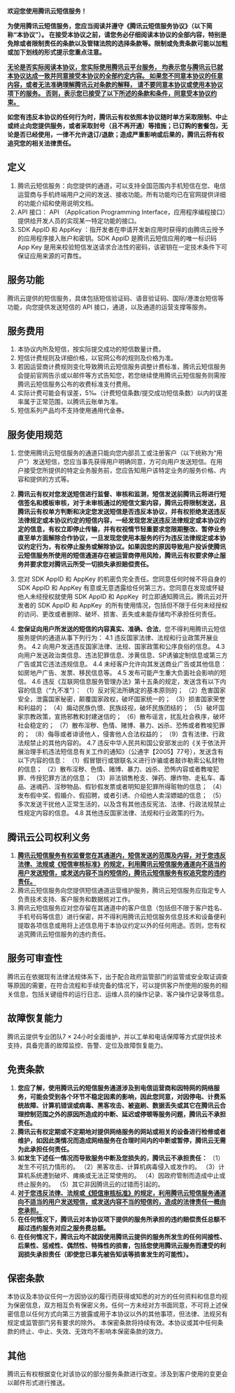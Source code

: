 **欢迎您使用腾讯云短信服务！**

**为使用腾讯云短信服务，您应当阅读并遵守《腾讯云短信服务协议》（以下简称“本协议”）。 在接受本协议之前，请您务必仔细阅读本协议的全部内容，特别是免除或者限制责任的条款以及管辖法院的选择条款等。限制或免责条款可能以加粗或加下划线的形式提示您重点注意。**

**<span style="border-bottom:1px solid black;">无论是否实际阅读本协议，您实际使用腾讯云平台服务， 均表示您与腾讯云已就本协议达成一致并同意接受本协议的全部约定内容。 如果您不同意本协议的任意内容，或者无法准确理解腾讯云对条款的解释， 请不要同意本协议或使用本协议项下的服务。 否则，表示您已接受了以下所述的条款和条件，同意受本协议约束。</span>**

**如您有违反本协议的任何行为时，腾讯云有权依照本协议随时单方采取限制、中止或终止向您提供服务，或者采取封号（且不再开通）等措施；已订购的套餐包，无论是否已经使用，一律不允许退订/退款；造成严重影响或后果的，腾讯云将有权追究您的相关法律责任。**

## 定义
1. 腾讯云短信服务：向您提供的通道，可以支持全国范围内手机短信在您、电信运营商与手机终端用户之间的发送、接收功能。所有功能均已在官网提供详细的功能介绍和使用说明文档。
2. API 接口： API （Application Programming Interface，应用程序编程接口）提供给开发人员的实现某一特定功能的接口。
3. SDK AppID 和 AppKey ：指开发者在申请开发新应用时获得的由腾讯云授予的应用程序接入账户和密钥。SDK AppID 是腾讯云短信应用的唯一标识码  App Key 是用来校验短信发送请求合法性的密码，该密钥在一定技术条件下可保证应用来源的可靠性。

## 服务功能
腾讯云提供的短信服务，具体包括短信验证码、语音验证码、国际/港澳台短信等功能，向您提供发送短信的 API 接口，通道，以及通道的运营支撑等服务。

## 服务费用
1. 本协议内所及短信，按实际提交成功的短信数量计费。
2. 短信计费规则及详细价格，以官网公布的规则及价格为准。
3. 若因运营商计费规则变化导致腾讯云短信服务调整计费标准，腾讯云短信服务会提前官网告示或以邮件等方式告知您，若您继续使用腾讯云短信服务则需按腾讯云短信服务公布的收费标准支付费用。
4. 实际计费可能会有误差，5‰（计费短信条数/提交成功短信条数）以内的误差率属于正常范围，以腾讯云账单为准。
5. 短信系列产品均不支持使用通用代金券。

## 服务使用规范
1. 您使用腾讯云短信服务的通道只能向您内部员工或注册客户（以下统称为“用户”）发送短信，您应当事先获得用户明确同意，方可向用户发送短信。在用户接受您所提供的特定业务服务前，您应告知用户该特定业务的服务价格、内容和提供的方式等。
2. **腾讯云有权对您发送短信进行监督、审核和监测，短信发送前腾讯云将进行短信签名和模板审核，对于未审核通过的短信文案内容，腾讯云将限制发送，且腾讯云有权单方判断和决定您发送短信是否违反本协议，并有权拒绝发送违反法律规定或本协议约定的短信内容，一经发现您发送违反法律规定或本协议约定的信息，有权立即停止传输，并有权视情节轻重要求您限期整改、暂停业务直至单方面解除合作协议，一旦发现您使用本服务的行为违反法律规定或本协议约定行为，有权停止服务或解除协议。如果因您的原因导致用户投诉使腾讯云短信服务所使用的短信通道存在被运营商停用风险，腾讯云有权要求停止服务并要求您对腾讯云所受一切损失承担赔偿责任。**
3. 您对 SDK AppID 和 AppKey 的机密负完全责任。您同意任何时候不将自身的  SDK AppID 和 AppKey 有意或无意透露给任何第三方。您同意在发现或怀疑他人未经授权就使用  SDK AppID 和 AppKey  时立即通知腾讯云。腾讯云对开发者的  SDK AppID 和 AppKey  的所有使用情况，包括但不限于任何未经授权的访问、更改或者删除、破坏、损害、丢失或未能存储均不承担任何责任。

4. **您保证向用户所发送的短信的内容真实、准确、合法**，您不得利用腾讯云短信服务提供的通道从事下列行为：
4.1 违反国家法律、法规和行业政策开展业务。
4.2 向用户发送违反国家法律、法规、国家政策和公序良俗的信息。
4.3 向用户发送政治类信息、违法犯罪信息、涉黄信息、SP诱骗定制信息或第三方广告或其它违法违规信息。
4.4 未经客户允许向其发送商业广告或其他信息：如房地产广告、发票、移民信息等。
4.5 发布可能产生重大负面社会影响的短信。
4.6 违反《互联网信息服务管理办法》第十五条的规定，发送含有以下内容的信息（“九不准”）：
（1）反对宪法所确定的基本原则的；
（2）危害国家安全，泄露国家秘密，颠覆国家政权，破坏国家统一的；
（3）损害国家荣誉和利益的；
（4）煽动民族仇恨、民族歧视，破坏民族团结的；
（5）破坏国家宗教政策，宣扬邪教和封建迷信的；
（6）散布谣言，扰乱社会秩序，破坏社会稳定的；
（7）散布淫秽、色情、赌博、暴力、凶杀、恐怖或者教唆犯罪的；
（8）侮辱或者诽谤他人，侵害他人合法权益的；
（9）含有法律、行政法规禁止的其他内容的。
4.7 违反中华人民共和国公安部发出的《关于依法开展治理手机违法短信息有关工作的通知》（公通字【2005】77号），发送含有以下内容的信息：
（1）假冒银行或银联名义进行诈骗或者敲诈勒索公私财物的信息；
（2）散布淫秽、色情、赌博、暴力、凶杀、恐怖内容或者教唆犯罪、传授犯罪方法的信息；
（3）非法销售枪支、弹药、爆炸物、走私车、毒品、迷魂药、淫秽物品、假钞假发票或者明知是犯罪所得赃物的信息；
（4）发布假中奖、假婚介、假招聘，或者引诱、介绍他人卖淫嫖娼的信息；
（5）多次发送干扰他人正常生活的，以及含有其他违反宪法、法律、行政法规禁止性规定内容的信息。
4.8 其他违反国家法律、法规和行业政策的行为。

## 腾讯云公司权利义务
1. **<span style="border-bottom:1px solid black;">腾讯云短信服务有权监督您在其通道内，短信发送的范围及内容，对于您违反法律、法规或《短信审核标准》的规定，利用腾讯云短信服务通道向不适当的用户发送短信，或发送内容不当的短信的，腾讯云短信服务有权追究您的违约责任。</span>**
2. 腾讯云短信服务向您提供短信通道运营维护服务，腾讯云短信服务应指定专人负责技术支持、客户服务和数据核对工作。
3. 腾讯云短信服务应对您存留在其通道中的客户信息（包括但不限于客户姓名、手机号码等信息）进行保密，并不得利用腾讯云短信服务信息技术和设备便利提取各项信息或用将上述信息用于本协议约定以外的任何用途。否则，您有权追究腾讯云短信服务的违约责任。

## 服务可审查性
腾讯云在依据现有法律法规体系下，出于配合政府监管部门的监管或安全取证调查等原因的需要，在符合流程和手续完备的情况下，可以提供客户所使用的服务的相关信息，包括关键组件的运行日志、运维人员的操作记录、客户操作记录等信息。

## 故障恢复能力
腾讯云提供专业团队7 × 24小时全面维护，并以工单和电话保障等方式提供技术支持，具备完善的故障监控、告警、定位及故障恢复能力。

## 免责条款
1. **您应了解，使用腾讯云的短信服务通道涉及到电信运营商和因特网的网络服务，可能会受到各个环节不稳定因素的影响，因此您同意，对因停电、计费系统故障、计算机错误或病毒、黑客攻击、被盗刷、数据丢失或其它在腾讯云合理控制范围之外的原因所造成的中断、延迟或停顿等服务问题，腾讯云不承担责任。**
2. **腾讯云有权定期或不定期地对提供网络服务的网站或相关的设备进行检修或者维护，如因此类情况而造成网络服务在合理时间内的中断或暂停，腾讯云无需为此承担任何责任。**
3. **如发生下述任一情况而导致服务中断及您损失的，腾讯云不承担责任：**
 （1）发生不可抗力情形的。
 （2）黑客攻击、计算机病毒侵入或发作的。
 （3）计算机系统遭到破坏、瘫痪或无法正常使用的。
 （4）因政府管制而造成中止或终止服务的。
 （5）其它非因腾讯云的过错而引起的。
4. **<span style="border-bottom:1px solid black;">对于您违反法律、法规或<a href="https://cloud.tencent.com/document/product/382/13444">《短信审核标准》</a>的规定，利用腾讯云短信服务通道向不适当的用户发送短信，或发送内容不当的短信的，造成的法律责任一概由您承担。</span>**
5. **在任何情况下，腾讯云对本协议项下提供的服务所承担的违约赔偿责任总额不超过违约服务对应之服务费总额。**
6. **在任何情况下，腾讯云均不就因使用腾讯云提供的服务所发生的任何间接性、后果性、惩戒性、偶然性、特殊性的损害，包括您使用腾讯云服务而遭受的利润损失承担责任（即使您已事先被告知该等损害发生的可能性）。**

## 保密条款
本协议及本协议任何一方因协议的履行而获得或知悉的对方的任何资料和信息均视为保密信息，双方相互负有保密义务。任何一方未经对方书面同意，不可将上述保密信息以任何方式向第三方披露或用于本协议以外的其他事项，但法律、法规另有规定或监管部门另有要求的除外。
本保密条款将持续有效。本协议或其中任何条款的终止、中止、失效、无效均不影响本保密条款的效力。

## 其他
腾讯云有权根据变化对该协议的部分服务条款进行改变。涉及到客户使用的变更会以邮件形式进行推送。
